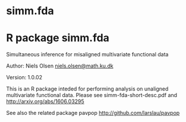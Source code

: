 # simm.fda
# R package simm.fda
Simultaneous inference for misaligned multivariate functional data

Author: Niels Olsen <niels.olsen@math.ku.dk>

Version: 1.0.02


This is an R package inteded for performing analysis on unaligned multivariate functional data. Please see simm-fda-short-desc.pdf and http://arxiv.org/abs/1606.03295

See also the related package pavpop http://github.com/larslau/pavpop




